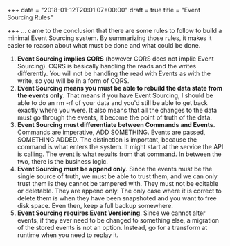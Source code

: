 +++
date = "2018-01-12T20:01:07+00:00"
draft = true
title = "Event Sourcing Rules"

+++
... came to the conclusion that there are some rules to follow to build a minimal Event Sourcing system. By summarizing those rules, it makes it easier to reason about what must be done and what could be done.

1. **Event Sourcing implies CQRS** (however CQRS does not implie Event Sourcing). CQRS is basically handling the reads and the writes differently. You will not be handling the read with Events as with the write, so you will be in a form of CQRS.
2. **Event Sourcing means you must be able to rebuild the data state from the events only**. That means if you have Event Sourcing, I should be able to do an rm -rf of your data and you'd still be able to get back exactly where you were. It also means that all the changes to the data must go through the events, it become the point of truth of the data.
3. **Event Sourcing must differentiate between Commands and Events**. Commands are imperative, ADD SOMETHING. Events are passed, SOMETHING ADDED. The distinction is important, because the command is what enters the system. It might start at the service the API is calling. The event is what results from that command. In between the two, there is the business logic.
4. **Event Sourcing must be append only**. Since the events must be the single source of truth, we must be able to trust them, and we can only trust them is they cannot be tampered with. They must not be editable or deletable. They are append only. The only case where it is correct to delete them is when they have been snapshoted and you want to free disk space. Even then, keep a full backup somewhere.
5. **Event Sourcing requires Event Versioning**. Since we cannot alter events, if they ever need to be changed to something else, a migration of the stored events is not an option. Instead, go for a transform at runtime when you need to replay it.